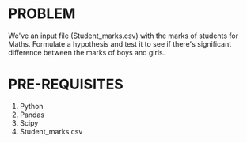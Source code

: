 # PROBLEM

We've an input file (Student_marks.csv) with the marks of students for Maths. Formulate a hypothesis and test it to see if there's significant difference between the marks of boys and girls.

# PRE-REQUISITES

1. Python
2. Pandas
3. Scipy
4. Student_marks.csv 
